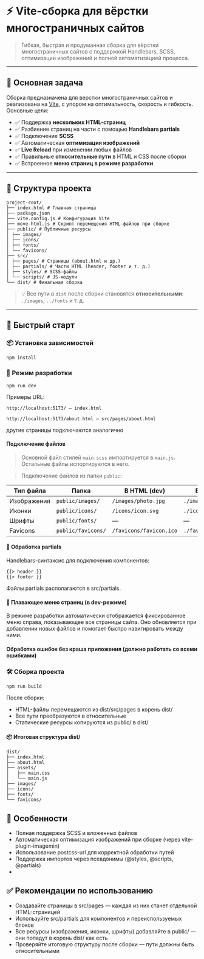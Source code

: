 # ⚡️ Vite-сборка для вёрстки многостраничных сайтов

> Гибкая, быстрая и продуманная сборка для вёрстки многостраничных сайтов с поддержкой Handlebars, SCSS, оптимизации изображений и полной автоматизацией процесса.

---

## 🎯 Основная задача

Сборка предназначена для верстки многостраничных сайтов и реализована на [Vite](https://vitejs.dev/), с упором на оптимальность, скорость и гибкость. Основные цели:

- ✅ Поддержка **нескольких HTML-страниц**
- ✅ Разбиение страниц на части с помощью **Handlebars partials**
- ✅ Подключение **SCSS**
- ✅ Автоматическая **оптимизация изображений**
- ✅ **Live Reload** при изменении любых файлов
- ✅ Правильные **относительные пути** в HTML и CSS после сборки
- ✅ Встроенное **меню страниц в режиме разработки**

---

## 📁 Структура проекта

    project-root/
    ├── index.html # Главная страница
    ├── package.json
    ├── vite.config.js # Конфигурация Vite
    ├── move-html.js # Скрипт перемещения HTML-файлов при сборке
    ├── public/ # Публичные ресурсы
    │ ├── images/
    │ ├── icons/
    │ ├── fonts/
    │ └── favicons/
    ├── src/
    │ ├── pages/ # Страницы (about.html и др.)
    │ ├── partials/ # Части HTML (header, footer и т. д.)
    │ ├── styles/ # SCSS-файлы
    │ └── scripts/ # JS-модули
    └── dist/ # Финальная сборка

> 💡 Все пути в `dist` после сборки становятся **относительными**: `./images`, `../fonts` и т. д.

---

## 🚀 Быстрый старт

### 📦 Установка зависимостей

`npm install`

### 🧪 Режим разработки

`npm run dev`

Примеры URL:

    http://localhost:5173/ — index.html

    http://localhost:5173/about.html — src/pages/about.html

другие страницы подключаются аналогично

#### Подключение файлов

> Основной файл стилей `main.scss` импортируется в `main.js`. Остальные файлы испортируются в него.

> Подключение файлов из папки `public`:

| Тип файла   | Папка              | В HTML (dev)            | В HTML (build)           | В SCSS (dev)        | В SCSS (build)        |
| ----------- | ------------------ | ----------------------- | ------------------------ | ------------------- | --------------------- |
| Изображения | `public/images/`   | `/images/photo.jpg`     | `./images/photo.jpg`     | `/images/photo.jpg` | `../images/photo.jpg` |
| Иконки      | `public/icons/`    | `/icons/icon.svg`       | `./icons/icon.svg`       | `/icons/icon.svg`   | `../icons/icon.svg`   |
| Шрифты      | `public/fonts/`    | —                       | —                        | `/fonts/font.woff2` | `../fonts/font.woff2` |
| Favicons    | `public/favicons/` | `/favicons/favicon.ico` | `./favicons/favicon.ico` | —                   | —                     |

#### 🔁 Обработка partials

Handlebars-синтаксис для подключения компонентов:

    {{> header }}
    {{> footer }}

Файлы partials располагаются в src/partials.

#### 🧩 Плавающее меню страниц (в dev-режиме)

В режиме разработки автоматически отображается фиксированное меню справа, показывающее все страницы сайта. Оно обновляется при добавлении новых файлов и помогает быстро навигировать между ними.

#### Обработка ошибок без краша приложения (должно работать со всеми ошибками)

### 🛠 Сборка проекта

`npm run build`

После сборки:

- HTML-файлы перемещаются из dist/src/pages в корень dist/
- Все пути преобразуются в относительные
- Статические ресурсы копируются из public/ в dist/

#### 📦 Итоговая структура dist/

    dist/
    ├── index.html
    ├── about.html
    ├── assets/
    │   ├── main.css
    │   └── main.js
    ├── images/
    ├── icons/
    ├── fonts/
    └── favicons/

## 🧠 Особенности

- Полная поддержка SCSS и вложенных файлов
- Автоматическая оптимизация изображений при сборке (через vite-plugin-imagemin)
- Использование postcss-url для корректной обработки путей
- Поддержка импортов через псевдонимы (@styles, @scripts, @partials)
-

## ✅ Рекомендации по использованию

- Создавайте страницы в src/pages — каждая из них станет отдельной HTML-страницей
- Используйте src/partials для компонентов и переиспользуемых блоков
- Все ресурсы (изображения, иконки, шрифты) добавляйте в public/ — они попадут в корень dist/ как есть
- Проверяйте итоговую структуру после сборки — пути должны быть относительными
